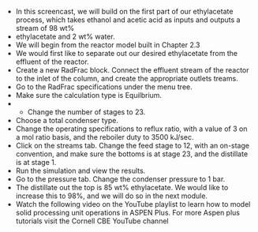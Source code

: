  - In this screencast, we will build on the first part of our ethylacetate process, which takes ethanol and acetic acid as inputs and outputs a stream of 98 wt%
 - ethylacetate and 2 wt% water.
 - We will begin from the reactor model built in Chapter 2.3
 - We would first like to separate out our desired ethylacetate from the effluent of the reactor.
 - Create a new RadFrac block. Connect the effluent stream of the reactor to the inlet of the column, and create the appropriate outlets treams.
 - Go to the RadFrac specifications under the menu tree.
 - Make sure the calculation type is Equilbrium.
 - - Change the number of stages to 23.
 - Choose a total condenser type. 
 - Change the operating specifications to reflux ratio, with a value of 3 on a mol ratio basis, and 
  the reboiler duty to 3500 kJ/sec.
 - Click on the streams tab. Change the feed stage to 12, with an on-stage convention, and make sure the bottoms is  at stage 23, and the distillate is at stage 1. 
 - Run the simulation and view the results.
 - Go to the pressure tab. Change the condenser pressure to 1  bar.
 - The distillate out the top is 85 wt% ethylacetate. We would like to increase this to 98%, and we will do so in the next module.
- Watch the following video on the YouTube playlist to learn how to model solid processing unit operations in ASPEN Plus.  For more Aspen plus tutorials visit the Cornell CBE YouTube channel